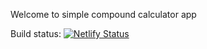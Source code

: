 Welcome to simple compound calculator app

Build status:
[![Netlify Status](https://api.netlify.com/api/v1/badges/dea321de-5445-4d46-96bc-5ceb4fea0aad/deploy-status)](https://app.netlify.com/sites/simplecompoundcalc/deploys)